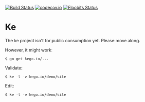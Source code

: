 [![Build Status](https://travis-ci.org/kego/ke.svg?branch=master)](https://travis-ci.org/kego/ke?branch=master)
[![codecov.io](https://codecov.io/github/kego/ke/coverage.svg?branch=master)](https://codecov.io/github/kego/ke/branch/master)
[![Floobits Status](https://floobits.com/dave/ke.svg)](https://floobits.com/dave/ke/redirect)

Ke
==

The ke project isn't for public consumption yet. Please move along.

However, it might work:

	$ go get kego.io/...

Validate:

	$ ke -l -v kego.io/demo/site

Edit:

	$ ke -l -e kego.io/demo/site
	
